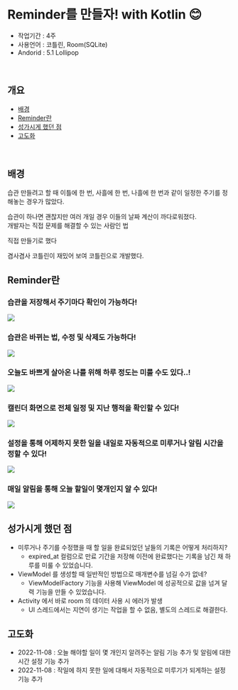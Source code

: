 # Reminder를 만들자! with Kotlin 😊

- 작업기간 : 4주 <br/>
- 사용언어 : 코틀린, Room(SQLite) <br/>
- Andorid : 5.1 Lollipop
<br/>

## 개요
- [배경](https://github.com/DSeung001/Reminder#%EB%B0%B0%EA%B2%BD)
- [Reminder란](https://github.com/DSeung001/Reminder#Reminder%EB%9E%80)
- [성가시게 했던 점](https://github.com/DSeung001/Reminder#%EC%84%B1%EA%B0%80%EC%8B%9C%EA%B2%8C-%ED%96%88%EB%8D%98-%EC%A0%90)
- [고도화](https://github.com/DSeung001/Reminder#%EA%B3%A0%EB%8F%84%ED%99%94)

<br/>

## 배경
습관 만들려고 할 때 이틀에 한 번, 사흘에 한 번, 나흘에 한 번과 같이 일정한 주기를 정해놓는 경우가 많았다.<br/>

습관이 하나면 괜찮지만 여러 개일 경우 이들의 날짜 계산이 까다로워졌다.<br/>
개발자는 직접 문제를 해결할 수 있는 사람인 법  <br/>

직접 만들기로 했다

겸사겸사 코틀린이 재밌어 보여 코틀린으로 개발했다.


## Reminder란

### 습관을 저장해서 주기마다 확인이 가능하다! <br/>
![](source/create.gif)
### 습관은 바뀌는 법, 수정 및 삭제도 가능하다! <br/>
![](source/edit_delete.gif)
### 오늘도 바쁘게 살아온 나를 위해 하루 정도는 미룰 수도 있다..! <br/>
![](source/delay.gif)
### 캘린더 화면으로 전체 일정 및 지난 행적을 확인할 수 있다! <br/>
![](source/calendar.gif)
### 설정을 통해 어제하지 못한 일을 내일로 자동적으로 미루거나 알림 시간을 정할 수 있다! <br/>
![](source/setting.gif)
### 매일 알림을 통해 오늘 할일이 몇개인지 알 수 있다! <br/>
![](source/alarm.gif)


## 성가시게 했던 점
- 미루거나 주기를 수정했을 때 할 일을 완료되었던 날들의 기록은 어떻게 처리하지?
  - expired_at 컬럼으로 만료 기간을 저장해 이전에 완료했다는 기록을 남긴 채 하루를 미룰 수 있었습니다.   
- ViewModel 를 생성할 때 일반적인 방법으로 매개변수를 넘길 수가 없네?
  - ViewModelFactory 기능을 사용해 ViewModel 에 성공적으로 값을 넘겨 달력 기능을 만들 수 있었습니다. 
- Activity 에서 바로 room 의 데이터 사용 시 에러가 발생
  - UI 스레드에서는 지연이 생기는 작업을 할 수 없음, 별도의 스레드로 해결한다.


## 고도화
- 2022-11-08 : 오늘 해야할 일이 몇 개인지 알려주는 알림 기능 추가 및 알림에 대한 시간 설정 기능 추가
- 2022-11-08 : 작일에 하지 못한 일에 대해서 자동적으로 미루기가 되게하는 설정 기능 추가 
